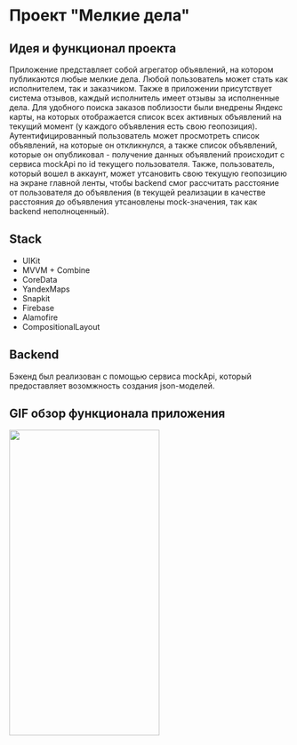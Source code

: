 # Проект "Мелкие дела" 

## Идея и функционал проекта 
  Приложение представляет собой агрегатор объявлений, на котором публикаются любые мелкие дела. Любой пользователь может стать как исполнителем, так и заказчиком. Также в приложении присутствует система отзывов, каждый исполнитель имеет отзывы за исполненные дела. Для удобного поиска заказов поблизости были внедрены Яндекс карты, на которых отображается список всех активных объявлений на текущий момент (у каждого объявления есть свою геопозиция). Аутентифицированный пользователь может просмотреть список объявлений, на которые он откликнулся, а также список объявлений, которые он опубликовал - получение данных объявлений происходит с сервиса mockApi по id текущего пользователя. Также, пользователь, который вошел в аккаунт, может утсановить свою текущую геопозицию на экране главной ленты, чтобы backend смог рассчитать расстояние от пользователя до объявления (в текущей реализации в качестве расстояния до объявления утсановлены mock-значения, так как backend неполноценный). 

## Stack
- UIKit
- MVVM + Combine
- CoreData
- YandexMaps
- Snapkit
- Firebase
- Alamofire
- CompositionalLayout

## Backend
  Бэкенд был реализован с помощью сервиса mockApi, который предоставляет возомжность создания json-моделей.

## GIF обзор функционала приложения 

<img src="https://github.com/kmp142/SmallMattersProject/assets/113245029/2561b208-6f4d-45cb-a4e2-d53c07248a44" width="270" height="550"/>

